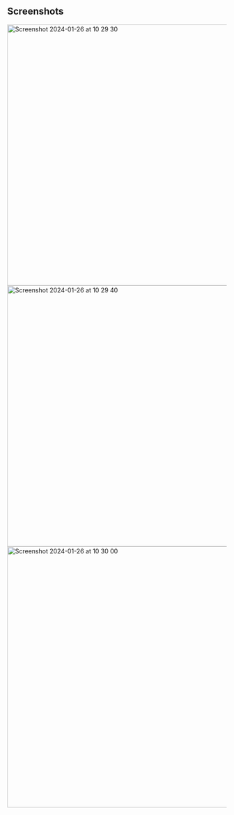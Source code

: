 Screenshots
---------------------

<img width="600" alt="Screenshot 2024-01-26 at 10 29 30" src="https://github.com/adriiiiiix/NewTech-Academy-Frontend/assets/88784785/c02d1d39-9f3e-40c8-8e45-36d0a0a714c8">
<img width="600" alt="Screenshot 2024-01-26 at 10 29 40" src="https://github.com/adriiiiiix/NewTech-Academy-Frontend/assets/88784785/12abd39c-437a-48e3-afea-d8fca1d45120">
<img width="600" alt="Screenshot 2024-01-26 at 10 30 00" src="https://github.com/adriiiiiix/NewTech-Academy-Frontend/assets/88784785/feb37858-8592-4f18-ad3d-9cc1a0a211de">
